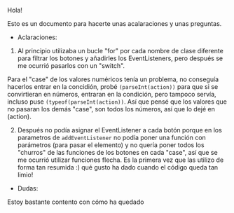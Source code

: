 Hola!

Esto es un documento para hacerte unas acalaraciones y unas preguntas.

- Aclaraciones:

1. Al principio utilizaba un bucle "for" por cada nombre de clase diferente para filtrar los botones y añadirles los EventListeners, pero después se me ocurrió pasarlos con un "switch".

Para el "case" de los valores numéricos tenía un problema, no conseguía hacerlos entrar en la concidión, probé `(parseInt(action))` para que si se convirtieran en números, entraran en la condición, pero tampoco servía, incluso puse `(typeof(parseInt(action))`. Así que pensé que los valores que no pasaran los demás "case", son todos los números, así que lo dejé en (action).

2. Después no podía asignar el EventListener a cada botón porque en los parametros de `addEventListener` no podía poner una función con parámetros (para pasar el elemento) y no quería poner todos los "churros" de las funciones de los botones en cada "case", así que se me ocurrió utilizar funciones flecha. Es la primera vez que las utilizo de forma tan resumida :) qué gusto ha dado cuando el código queda tan limio!

- Dudas:

Estoy bastante contento con cómo ha quedado 